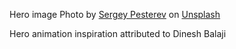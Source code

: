 Hero image  Photo by <a href="https://unsplash.com/@sickle?utm_content=creditCopyText&utm_medium=referral&utm_source=unsplash">Sergey Pesterev</a> on <a href="https://unsplash.com/photos/silhouette-of-mountains-covered-by-fogs-at-the-horizon-JV78PVf3gGI?utm_content=creditCopyText&utm_medium=referral&utm_source=unsplash">Unsplash</a>


  Hero animation inspiration  attributed to  Dinesh Balaji